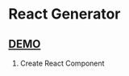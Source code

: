 # React Generator

## [DEMO](https://bbandydd.github.io/React_Generator/)

1. Create React Component
